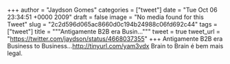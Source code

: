 
+++
author = "Jaydson Gomes"
categories = ["tweet"]
date = "Tue Oct 06 23:34:51 +0000 2009"
draft = false
image = "No media found for this Tweet"
slug = "2c2d596d065ac8660d0c194b24988c06fd692c44"
tags = ["tweet"]
title = """Antigamente B2B era Busin..."""
tweet = true
tweet_url = "https://twitter.com/jaydson/status/4668037355"
+++
Antigamente B2B era Business to Business...http://tinyurl.com/yam3vdx Brain to Brain é bem mais legal.
